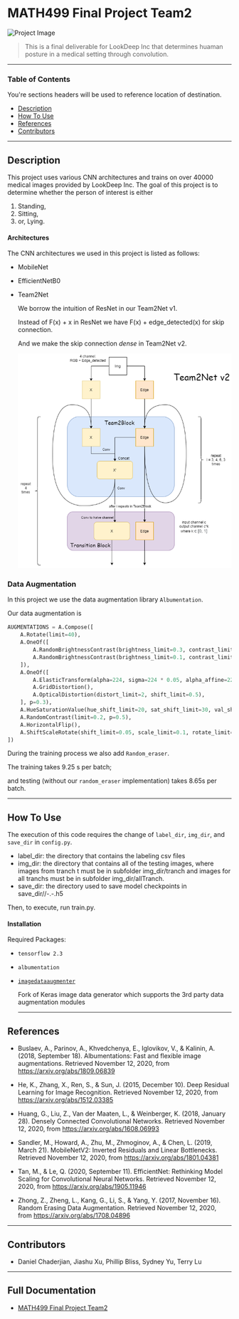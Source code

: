 # MATH499 Final Project Team2

![Project Image](https://www.researchgate.net/profile/Gearoid_OLaighin/publication/8567542/figure/fig1/AS:667210611691528@1536086814564/Discriminating-postures-a-standing-b-sitting-c-lying-The-arrows-indicate-the.png)

> This is a final deliverable for LookDeep Inc that determines huaman posture in a medical setting through convolution.

---

### Table of Contents
You're sections headers will be used to reference location of destination.

- [Description](#description)
- [How To Use](#how-to-use)
- [References](#references)
- [Contributors](#Contributors)

---

## Description

This project uses various CNN architectures and trains on over 40000 medical images provided by LookDeep Inc. The goal of this project is to determine whether the person of interest is either 

1.  Standing, 
2.  Sitting,
3.  or, Lying. 

#### Architectures

The CNN architectures we used in this project is listed as follows:

- MobileNet 

- EfficientNetB0 

- Team2Net

    We borrow the intuition of ResNet in our Team2Net v1.
    
    Instead of F(x) + x in ResNet we have F(x) + edge_detected(x) for skip connection. 
    
    
    
    And we make the skip connection *dense* in Team2Net v2.
    
    ![](imgs/team2net.png)



### Data Augmentation

In this project we use the data augmentation library `Albumentation`.

Our data augmentation is 

```python
AUGMENTATIONS = A.Compose([
    A.Rotate(limit=40),
    A.OneOf([
        A.RandomBrightnessContrast(brightness_limit=0.3, contrast_limit=0.3),
        A.RandomBrightnessContrast(brightness_limit=0.1, contrast_limit=0.1)
    ]),
    A.OneOf([
        A.ElasticTransform(alpha=224, sigma=224 * 0.05, alpha_affine=224 * 0.03),
        A.GridDistortion(),
        A.OpticalDistortion(distort_limit=2, shift_limit=0.5),
    ], p=0.3),
    A.HueSaturationValue(hue_shift_limit=20, sat_shift_limit=30, val_shift_limit=20, p=0.5),
    A.RandomContrast(limit=0.2, p=0.5),
    A.HorizontalFlip(),
    A.ShiftScaleRotate(shift_limit=0.05, scale_limit=0.1, rotate_limit=10),
])
```

During the training process we also add `Random_eraser`.

The training takes 9.25 s per batch;

and testing (without our `random_eraser` implementation) takes 8.65s per batch.

---

## How To Use

The execution of this code requires the change of `label_dir`, `img_dir`, and `save_dir` in `config.py`.
- label_dir: the directory that contains the labeling csv files
- img_dir: the directory that contains all of the testing images, where images from tranch t must be in subfolder img_dir/tranch<t> and images for all tranchs must be in subfolder img_dir/allTranch.
- save_dir: the directory used to save model checkpoints in save_dir/<tranch>/<model type>-<ensemble num>.<epoch>-<val acc>.h5
  

Then, to execute, run train.py.

#### Installation

Required Packages: 
- `tensorflow 2.3` 

- `albumentation`

- [`imagedataaugmenter`](https://github.com/mjkvaak/ImageDataAugmentor) 

  Fork of Keras image data generator which supports the 3rd party data augmentation modules
  
  ---

## References

- Buslaev, A., Parinov, A., Khvedchenya, E., Iglovikov, V., & Kalinin, A. (2018, September 18). Albumentations: Fast and flexible image augmentations. Retrieved November 12, 2020, from https://arxiv.org/abs/1809.06839

- He, K., Zhang, X., Ren, S., & Sun, J. (2015, December 10). Deep Residual Learning for Image Recognition. Retrieved November 12, 2020, from https://arxiv.org/abs/1512.03385

- Huang, G., Liu, Z., Van der Maaten, L., & Weinberger, K. (2018, January 28). Densely Connected Convolutional Networks. Retrieved November 12, 2020, from https://arxiv.org/abs/1608.06993

- Sandler, M., Howard, A., Zhu, M., Zhmoginov, A., & Chen, L. (2019, March 21). MobileNetV2: Inverted Residuals and Linear Bottlenecks. Retrieved November 12, 2020, from https://arxiv.org/abs/1801.04381

- Tan, M., & Le, Q. (2020, September 11). EfficientNet: Rethinking Model Scaling for Convolutional Neural Networks. Retrieved November 12, 2020, from https://arxiv.org/abs/1905.11946

- Zhong, Z., Zheng, L., Kang, G., Li, S., & Yang, Y. (2017, November 16). Random Erasing Data Augmentation. Retrieved November 12, 2020, from https://arxiv.org/abs/1708.04896

---

## Contributors

- Daniel Chaderjian, Jiashu Xu, Phillip Bliss, Sydney Yu, Terry Lu

---

## Full Documentation

- [MATH499 Final Project Team2](
https://docs.google.com/document/d/1N6RLE5okG_bNiMLmLjJ2Q8FPSLULe9cCZVQr0_sJsGw/edit?usp=sharing)

